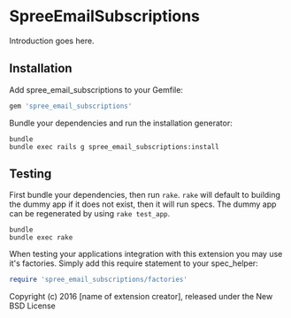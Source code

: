 SpreeEmailSubscriptions
=======================

Introduction goes here.

Installation
------------

Add spree_email_subscriptions to your Gemfile:

```ruby
gem 'spree_email_subscriptions'
```

Bundle your dependencies and run the installation generator:

```shell
bundle
bundle exec rails g spree_email_subscriptions:install
```

Testing
-------

First bundle your dependencies, then run `rake`. `rake` will default to building the dummy app if it does not exist, then it will run specs. The dummy app can be regenerated by using `rake test_app`.

```shell
bundle
bundle exec rake
```

When testing your applications integration with this extension you may use it's factories.
Simply add this require statement to your spec_helper:

```ruby
require 'spree_email_subscriptions/factories'
```

Copyright (c) 2016 [name of extension creator], released under the New BSD License

